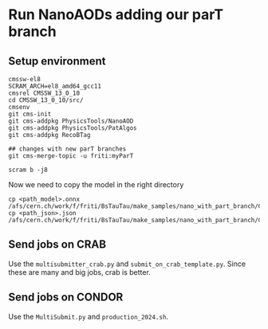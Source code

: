 # Run NanoAODs adding our parT branch

## Setup environment
```
cmssw-el8
SCRAM_ARCH=el8_amd64_gcc11
cmsrel CMSSW_13_0_10
cd CMSSW_13_0_10/src/
cmsenv
git cms-init
git cms-addpkg PhysicsTools/NanoAOD
git cms-addpkg PhysicsTools/PatAlgos
git cms-addpkg RecoBTag

## changes with new parT branches
git cms-merge-topic -u friti:myParT

scram b -j8 
```

Now we need to copy the model in the right directory
```
cp <path_model>.onnx /afs/cern.ch/work/f/friti/BsTauTau/make_samples/nano_with_part_branch/CMSSW_13_0_10/model/.
cp <path_json>.json /afs/cern.ch/work/f/friti/BsTauTau/make_samples/nano_with_part_branch/CMSSW_13_0_10/model/.
```

## Send jobs on CRAB
Use the `multisubmitter_crab.py` and `submit_on_crab_template.py`.
Since these are many and big jobs, crab is better.

## Send jobs on CONDOR
Use the `MultiSubmit.py` and `production_2024.sh`.